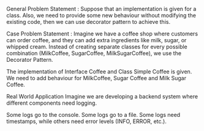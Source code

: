 General Problem Statement : Suppose that an implementation is given for a class. Also, we need to 
provide some new behaviour without modifying the existing code, then we can use decorator 
pattern to achieve this.

Case Problem Statement : Imagine we have a coffee shop where customers can order 
coffee, and they can add extra ingredients like milk, sugar, or whipped cream. Instead of 
creating separate classes for every possible combination (MilkCoffee, SugarCoffee,
MilkSugarCoffee), we use the Decorator Pattern.

The implementation of Interface Coffee and Class Simple Coffee is given. We need to
add behaviour for MilkCoffee, Sugar Coffee and Milk Sugar Coffee.

Real World Application
Imagine we are developing a backend system where different components need logging.

Some logs go to the console.
Some logs go to a file.
Some logs need timestamps, while others need error levels (INFO, ERROR, etc.).